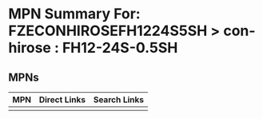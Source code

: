



# MPN Summary For: FZECONHIROSEFH1224S5SH > con-hirose : FH12-24S-0.5SH

## MPNs
  

|MPN|Direct Links|Search Links|
| :--- | :--- | :--- |
||||

